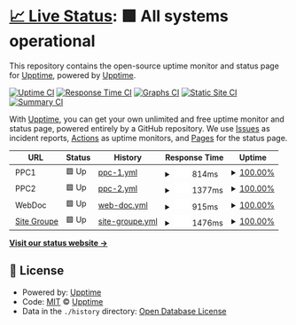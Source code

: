 # [📈 Live Status](https://status.groupechaumeil.fr): <!--live status--> **🟩 All systems operational**

This repository contains the open-source uptime monitor and status page for [Upptime](https://upptime.js.org), powered by [Upptime](https://github.com/upptime/upptime).

[![Uptime CI](https://github.com/ChaumeilDigital/upptime/workflows/Uptime%20CI/badge.svg)](https://github.com/ChaumeilDigital/upptime/actions?query=workflow%3A%22Uptime+CI%22)
[![Response Time CI](https://github.com/ChaumeilDigital/upptime/workflows/Response%20Time%20CI/badge.svg)](https://github.com/ChaumeilDigital/upptime/actions?query=workflow%3A%22Response+Time+CI%22)
[![Graphs CI](https://github.com/ChaumeilDigital/upptime/workflows/Graphs%20CI/badge.svg)](https://github.com/ChaumeilDigital/upptime/actions?query=workflow%3A%22Graphs+CI%22)
[![Static Site CI](https://github.com/ChaumeilDigital/upptime/workflows/Static%20Site%20CI/badge.svg)](https://github.com/ChaumeilDigital/upptime/actions?query=workflow%3A%22Static+Site+CI%22)
[![Summary CI](https://github.com/ChaumeilDigital/upptime/workflows/Summary%20CI/badge.svg)](https://github.com/ChaumeilDigital/upptime/actions?query=workflow%3A%22Summary+CI%22)

With [Upptime](https://upptime.js.org), you can get your own unlimited and free uptime monitor and status page, powered entirely by a GitHub repository. We use [Issues](https://github.com/upptime/upptime/issues) as incident reports, [Actions](https://github.com/ChaumeilDigital/upptime/actions) as uptime monitors, and [Pages](https://status.groupechaumeil.fr) for the status page.

<!--start: status pages-->
<!-- This summary is generated by Upptime (https://github.com/upptime/upptime) -->
<!-- Do not edit this manually, your changes will be overwritten -->
<!-- prettier-ignore -->
| URL | Status | History | Response Time | Uptime |
| --- | ------ | ------- | ------------- | ------ |
| <img alt="" src="https://icons.duckduckgo.com/ip3/null.ico" height="13"> PPC1 | 🟩 Up | [ppc-1.yml](https://github.com/ChaumeilDigital/upptime/commits/HEAD/history/ppc-1.yml) | <details><summary><img alt="Response time graph" src="./graphs/ppc-1/response-time-week.png" height="20"> 814ms</summary><br><a href="https://status.groupechaumeil.fr/history/ppc-1"><img alt="Response time 814" src="https://img.shields.io/endpoint?url=https%3A%2F%2Fraw.githubusercontent.com%2FChaumeilDigital%2Fupptime%2FHEAD%2Fapi%2Fppc-1%2Fresponse-time.json"></a><br><a href="https://status.groupechaumeil.fr/history/ppc-1"><img alt="24-hour response time 814" src="https://img.shields.io/endpoint?url=https%3A%2F%2Fraw.githubusercontent.com%2FChaumeilDigital%2Fupptime%2FHEAD%2Fapi%2Fppc-1%2Fresponse-time-day.json"></a><br><a href="https://status.groupechaumeil.fr/history/ppc-1"><img alt="7-day response time 814" src="https://img.shields.io/endpoint?url=https%3A%2F%2Fraw.githubusercontent.com%2FChaumeilDigital%2Fupptime%2FHEAD%2Fapi%2Fppc-1%2Fresponse-time-week.json"></a><br><a href="https://status.groupechaumeil.fr/history/ppc-1"><img alt="30-day response time 814" src="https://img.shields.io/endpoint?url=https%3A%2F%2Fraw.githubusercontent.com%2FChaumeilDigital%2Fupptime%2FHEAD%2Fapi%2Fppc-1%2Fresponse-time-month.json"></a><br><a href="https://status.groupechaumeil.fr/history/ppc-1"><img alt="1-year response time 814" src="https://img.shields.io/endpoint?url=https%3A%2F%2Fraw.githubusercontent.com%2FChaumeilDigital%2Fupptime%2FHEAD%2Fapi%2Fppc-1%2Fresponse-time-year.json"></a></details> | <details><summary><a href="https://status.groupechaumeil.fr/history/ppc-1">100.00%</a></summary><a href="https://status.groupechaumeil.fr/history/ppc-1"><img alt="All-time uptime 100.00%" src="https://img.shields.io/endpoint?url=https%3A%2F%2Fraw.githubusercontent.com%2FChaumeilDigital%2Fupptime%2FHEAD%2Fapi%2Fppc-1%2Fuptime.json"></a><br><a href="https://status.groupechaumeil.fr/history/ppc-1"><img alt="24-hour uptime 100.00%" src="https://img.shields.io/endpoint?url=https%3A%2F%2Fraw.githubusercontent.com%2FChaumeilDigital%2Fupptime%2FHEAD%2Fapi%2Fppc-1%2Fuptime-day.json"></a><br><a href="https://status.groupechaumeil.fr/history/ppc-1"><img alt="7-day uptime 100.00%" src="https://img.shields.io/endpoint?url=https%3A%2F%2Fraw.githubusercontent.com%2FChaumeilDigital%2Fupptime%2FHEAD%2Fapi%2Fppc-1%2Fuptime-week.json"></a><br><a href="https://status.groupechaumeil.fr/history/ppc-1"><img alt="30-day uptime 100.00%" src="https://img.shields.io/endpoint?url=https%3A%2F%2Fraw.githubusercontent.com%2FChaumeilDigital%2Fupptime%2FHEAD%2Fapi%2Fppc-1%2Fuptime-month.json"></a><br><a href="https://status.groupechaumeil.fr/history/ppc-1"><img alt="1-year uptime 100.00%" src="https://img.shields.io/endpoint?url=https%3A%2F%2Fraw.githubusercontent.com%2FChaumeilDigital%2Fupptime%2FHEAD%2Fapi%2Fppc-1%2Fuptime-year.json"></a></details>
| <img alt="" src="https://icons.duckduckgo.com/ip3/null.ico" height="13"> PPC2 | 🟩 Up | [ppc-2.yml](https://github.com/ChaumeilDigital/upptime/commits/HEAD/history/ppc-2.yml) | <details><summary><img alt="Response time graph" src="./graphs/ppc-2/response-time-week.png" height="20"> 1377ms</summary><br><a href="https://status.groupechaumeil.fr/history/ppc-2"><img alt="Response time 1377" src="https://img.shields.io/endpoint?url=https%3A%2F%2Fraw.githubusercontent.com%2FChaumeilDigital%2Fupptime%2FHEAD%2Fapi%2Fppc-2%2Fresponse-time.json"></a><br><a href="https://status.groupechaumeil.fr/history/ppc-2"><img alt="24-hour response time 1377" src="https://img.shields.io/endpoint?url=https%3A%2F%2Fraw.githubusercontent.com%2FChaumeilDigital%2Fupptime%2FHEAD%2Fapi%2Fppc-2%2Fresponse-time-day.json"></a><br><a href="https://status.groupechaumeil.fr/history/ppc-2"><img alt="7-day response time 1377" src="https://img.shields.io/endpoint?url=https%3A%2F%2Fraw.githubusercontent.com%2FChaumeilDigital%2Fupptime%2FHEAD%2Fapi%2Fppc-2%2Fresponse-time-week.json"></a><br><a href="https://status.groupechaumeil.fr/history/ppc-2"><img alt="30-day response time 1377" src="https://img.shields.io/endpoint?url=https%3A%2F%2Fraw.githubusercontent.com%2FChaumeilDigital%2Fupptime%2FHEAD%2Fapi%2Fppc-2%2Fresponse-time-month.json"></a><br><a href="https://status.groupechaumeil.fr/history/ppc-2"><img alt="1-year response time 1377" src="https://img.shields.io/endpoint?url=https%3A%2F%2Fraw.githubusercontent.com%2FChaumeilDigital%2Fupptime%2FHEAD%2Fapi%2Fppc-2%2Fresponse-time-year.json"></a></details> | <details><summary><a href="https://status.groupechaumeil.fr/history/ppc-2">100.00%</a></summary><a href="https://status.groupechaumeil.fr/history/ppc-2"><img alt="All-time uptime 100.00%" src="https://img.shields.io/endpoint?url=https%3A%2F%2Fraw.githubusercontent.com%2FChaumeilDigital%2Fupptime%2FHEAD%2Fapi%2Fppc-2%2Fuptime.json"></a><br><a href="https://status.groupechaumeil.fr/history/ppc-2"><img alt="24-hour uptime 100.00%" src="https://img.shields.io/endpoint?url=https%3A%2F%2Fraw.githubusercontent.com%2FChaumeilDigital%2Fupptime%2FHEAD%2Fapi%2Fppc-2%2Fuptime-day.json"></a><br><a href="https://status.groupechaumeil.fr/history/ppc-2"><img alt="7-day uptime 100.00%" src="https://img.shields.io/endpoint?url=https%3A%2F%2Fraw.githubusercontent.com%2FChaumeilDigital%2Fupptime%2FHEAD%2Fapi%2Fppc-2%2Fuptime-week.json"></a><br><a href="https://status.groupechaumeil.fr/history/ppc-2"><img alt="30-day uptime 100.00%" src="https://img.shields.io/endpoint?url=https%3A%2F%2Fraw.githubusercontent.com%2FChaumeilDigital%2Fupptime%2FHEAD%2Fapi%2Fppc-2%2Fuptime-month.json"></a><br><a href="https://status.groupechaumeil.fr/history/ppc-2"><img alt="1-year uptime 100.00%" src="https://img.shields.io/endpoint?url=https%3A%2F%2Fraw.githubusercontent.com%2FChaumeilDigital%2Fupptime%2FHEAD%2Fapi%2Fppc-2%2Fuptime-year.json"></a></details>
| <img alt="" src="https://icons.duckduckgo.com/ip3/null.ico" height="13"> WebDoc | 🟩 Up | [web-doc.yml](https://github.com/ChaumeilDigital/upptime/commits/HEAD/history/web-doc.yml) | <details><summary><img alt="Response time graph" src="./graphs/web-doc/response-time-week.png" height="20"> 915ms</summary><br><a href="https://status.groupechaumeil.fr/history/web-doc"><img alt="Response time 915" src="https://img.shields.io/endpoint?url=https%3A%2F%2Fraw.githubusercontent.com%2FChaumeilDigital%2Fupptime%2FHEAD%2Fapi%2Fweb-doc%2Fresponse-time.json"></a><br><a href="https://status.groupechaumeil.fr/history/web-doc"><img alt="24-hour response time 915" src="https://img.shields.io/endpoint?url=https%3A%2F%2Fraw.githubusercontent.com%2FChaumeilDigital%2Fupptime%2FHEAD%2Fapi%2Fweb-doc%2Fresponse-time-day.json"></a><br><a href="https://status.groupechaumeil.fr/history/web-doc"><img alt="7-day response time 915" src="https://img.shields.io/endpoint?url=https%3A%2F%2Fraw.githubusercontent.com%2FChaumeilDigital%2Fupptime%2FHEAD%2Fapi%2Fweb-doc%2Fresponse-time-week.json"></a><br><a href="https://status.groupechaumeil.fr/history/web-doc"><img alt="30-day response time 915" src="https://img.shields.io/endpoint?url=https%3A%2F%2Fraw.githubusercontent.com%2FChaumeilDigital%2Fupptime%2FHEAD%2Fapi%2Fweb-doc%2Fresponse-time-month.json"></a><br><a href="https://status.groupechaumeil.fr/history/web-doc"><img alt="1-year response time 915" src="https://img.shields.io/endpoint?url=https%3A%2F%2Fraw.githubusercontent.com%2FChaumeilDigital%2Fupptime%2FHEAD%2Fapi%2Fweb-doc%2Fresponse-time-year.json"></a></details> | <details><summary><a href="https://status.groupechaumeil.fr/history/web-doc">100.00%</a></summary><a href="https://status.groupechaumeil.fr/history/web-doc"><img alt="All-time uptime 100.00%" src="https://img.shields.io/endpoint?url=https%3A%2F%2Fraw.githubusercontent.com%2FChaumeilDigital%2Fupptime%2FHEAD%2Fapi%2Fweb-doc%2Fuptime.json"></a><br><a href="https://status.groupechaumeil.fr/history/web-doc"><img alt="24-hour uptime 100.00%" src="https://img.shields.io/endpoint?url=https%3A%2F%2Fraw.githubusercontent.com%2FChaumeilDigital%2Fupptime%2FHEAD%2Fapi%2Fweb-doc%2Fuptime-day.json"></a><br><a href="https://status.groupechaumeil.fr/history/web-doc"><img alt="7-day uptime 100.00%" src="https://img.shields.io/endpoint?url=https%3A%2F%2Fraw.githubusercontent.com%2FChaumeilDigital%2Fupptime%2FHEAD%2Fapi%2Fweb-doc%2Fuptime-week.json"></a><br><a href="https://status.groupechaumeil.fr/history/web-doc"><img alt="30-day uptime 100.00%" src="https://img.shields.io/endpoint?url=https%3A%2F%2Fraw.githubusercontent.com%2FChaumeilDigital%2Fupptime%2FHEAD%2Fapi%2Fweb-doc%2Fuptime-month.json"></a><br><a href="https://status.groupechaumeil.fr/history/web-doc"><img alt="1-year uptime 100.00%" src="https://img.shields.io/endpoint?url=https%3A%2F%2Fraw.githubusercontent.com%2FChaumeilDigital%2Fupptime%2FHEAD%2Fapi%2Fweb-doc%2Fuptime-year.json"></a></details>
| <img alt="" src="https://icons.duckduckgo.com/ip3/groupechaumeil.fr.ico" height="13"> [Site Groupe](https://groupechaumeil.fr/) | 🟩 Up | [site-groupe.yml](https://github.com/ChaumeilDigital/upptime/commits/HEAD/history/site-groupe.yml) | <details><summary><img alt="Response time graph" src="./graphs/site-groupe/response-time-week.png" height="20"> 1476ms</summary><br><a href="https://status.groupechaumeil.fr/history/site-groupe"><img alt="Response time 1476" src="https://img.shields.io/endpoint?url=https%3A%2F%2Fraw.githubusercontent.com%2FChaumeilDigital%2Fupptime%2FHEAD%2Fapi%2Fsite-groupe%2Fresponse-time.json"></a><br><a href="https://status.groupechaumeil.fr/history/site-groupe"><img alt="24-hour response time 1476" src="https://img.shields.io/endpoint?url=https%3A%2F%2Fraw.githubusercontent.com%2FChaumeilDigital%2Fupptime%2FHEAD%2Fapi%2Fsite-groupe%2Fresponse-time-day.json"></a><br><a href="https://status.groupechaumeil.fr/history/site-groupe"><img alt="7-day response time 1476" src="https://img.shields.io/endpoint?url=https%3A%2F%2Fraw.githubusercontent.com%2FChaumeilDigital%2Fupptime%2FHEAD%2Fapi%2Fsite-groupe%2Fresponse-time-week.json"></a><br><a href="https://status.groupechaumeil.fr/history/site-groupe"><img alt="30-day response time 1476" src="https://img.shields.io/endpoint?url=https%3A%2F%2Fraw.githubusercontent.com%2FChaumeilDigital%2Fupptime%2FHEAD%2Fapi%2Fsite-groupe%2Fresponse-time-month.json"></a><br><a href="https://status.groupechaumeil.fr/history/site-groupe"><img alt="1-year response time 1476" src="https://img.shields.io/endpoint?url=https%3A%2F%2Fraw.githubusercontent.com%2FChaumeilDigital%2Fupptime%2FHEAD%2Fapi%2Fsite-groupe%2Fresponse-time-year.json"></a></details> | <details><summary><a href="https://status.groupechaumeil.fr/history/site-groupe">100.00%</a></summary><a href="https://status.groupechaumeil.fr/history/site-groupe"><img alt="All-time uptime 100.00%" src="https://img.shields.io/endpoint?url=https%3A%2F%2Fraw.githubusercontent.com%2FChaumeilDigital%2Fupptime%2FHEAD%2Fapi%2Fsite-groupe%2Fuptime.json"></a><br><a href="https://status.groupechaumeil.fr/history/site-groupe"><img alt="24-hour uptime 100.00%" src="https://img.shields.io/endpoint?url=https%3A%2F%2Fraw.githubusercontent.com%2FChaumeilDigital%2Fupptime%2FHEAD%2Fapi%2Fsite-groupe%2Fuptime-day.json"></a><br><a href="https://status.groupechaumeil.fr/history/site-groupe"><img alt="7-day uptime 100.00%" src="https://img.shields.io/endpoint?url=https%3A%2F%2Fraw.githubusercontent.com%2FChaumeilDigital%2Fupptime%2FHEAD%2Fapi%2Fsite-groupe%2Fuptime-week.json"></a><br><a href="https://status.groupechaumeil.fr/history/site-groupe"><img alt="30-day uptime 100.00%" src="https://img.shields.io/endpoint?url=https%3A%2F%2Fraw.githubusercontent.com%2FChaumeilDigital%2Fupptime%2FHEAD%2Fapi%2Fsite-groupe%2Fuptime-month.json"></a><br><a href="https://status.groupechaumeil.fr/history/site-groupe"><img alt="1-year uptime 100.00%" src="https://img.shields.io/endpoint?url=https%3A%2F%2Fraw.githubusercontent.com%2FChaumeilDigital%2Fupptime%2FHEAD%2Fapi%2Fsite-groupe%2Fuptime-year.json"></a></details>

<!--end: status pages-->

[**Visit our status website →**](https://status.groupechaumeil.fr)

## 📄 License

- Powered by: [Upptime](https://github.com/upptime/upptime)
- Code: [MIT](./LICENSE) © [Upptime](https://upptime.js.org)
- Data in the `./history` directory: [Open Database License](https://opendatacommons.org/licenses/odbl/1-0/)
